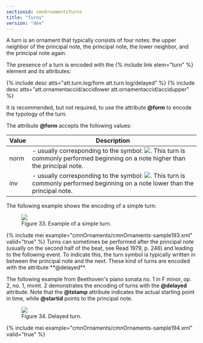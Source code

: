 ```yaml
---
sectionid: cmnOrnamentsTurns
title: "Turns"
version: "dev"
---
```


A turn is an ornament that typically consists of four notes: the upper neighbor of
the
principal note, the principal note, the lower neighbor, and the principal note again.

The presence of a turn is encoded with the {% include link elem="turn" %} element and its
attributes:



{% include desc atts="att.turn.log/form att.turn.log/delayed" %}
{% include desc atts="att.ornamentaccid/accidlower att.ornamentaccid/accidupper" %}




It is recommended, but not required, to use the attribute **@form** to encode the
typology of the turn.

The attribute **@form** accepts the following values:


<table class="table table-striped">
   <thead>
      <tr>
         <th>Value</th>
         <th>Description</th>
      </tr>
   </thead>
   <tbody>
      <tr>
         <td>norm</td>
         <td> - usually corresponding to the symbol: <img src="{{ site.baseurl }}/Images/modules/cmnOrnaments/turn.png" class="graphic">. This turn is commonly
            performed beginning on a note higher than the principal note.
         </td>
      </tr>
      <tr>
         <td>inv</td>
         <td> - usually corresponding to the symbol: <img src="{{ site.baseurl }}/Images/modules/cmnOrnaments/inv_turn.png" class="graphic">. This turn is commonly
            performed beginning on a note lower than the principal note.
         </td>
      </tr>
   </tbody>
</table>


The following example shows the encoding of a simple turn:


<figure class="figure"><img src="{{ site.baseurl }}/Images/modules/cmnOrnaments/ex_turn.png" class="img-responsive"><figcaption class="figure-caption">Figure 33. Example of a simple turn.</figcaption>
</figure>{% include mei example="cmnOrnaments/cmnOrnaments-sample193.xml" valid="true" %}
Turns can sometimes be performed after the principal note (usually on the second half
of the
beat, see <span class="bibl">Read 1979, p. 246</span>) and leading to the following event. To indicate
this, the turn symbol is typically written in between the principal note and the next.
These
kind of turns are encoded with the attribute **@delayed**.

The following example from Beethoven's piano sonata no. 1 in F minor, op. 2, no. 1,
mvmt. 2
demonstrates the encoding of turns with the **@delayed** attribute. Note that the
**@tstamp** attribute indicates the actual starting point in time, while
**@startid** points to the principal note.


<figure class="figure"><img src="{{ site.baseurl }}/Images/modules/cmnOrnaments/ex_turn_d.png" class="img-responsive"><figcaption class="figure-caption">Figure 34. Delayed turn.</figcaption>
</figure>{% include mei example="cmnOrnaments/cmnOrnaments-sample194.xml" valid="true" %}
